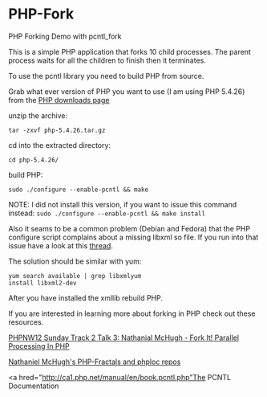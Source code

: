 PHP-Fork
========

PHP Forking Demo with pcntl_fork

This is a simple PHP application that forks 10 child processes. The parent process waits for all the children to finish then it terminates. 

To use the pcntl library you need to build PHP from source. 

Grab what ever version of PHP you want to use (I am using PHP 5.4.26) from the <a href="http://br.php.net/downloads.php">PHP downloads page</a> 

unzip the archive:

    tar -zxvf php-5.4.26.tar.gz

cd into the extracted directory:

    cd php-5.4.26/

build PHP:

    sudo ./configure --enable-pcntl && make

NOTE: I did not install this version, if you want to issue this command instead: `sudo ./configure --enable-pcntl && make install`

Also it seams to be a common problem (Debian and Fedora) that the PHP configure script complains about a missing libxml so file. If you run into that issue have a look at this <a href="http://ubuntuforums.org/showthread.php?t=836133">thread</a>. 

The solution should be similar with yum:

    yum search available | grep libxmlyum
    install libxml2-dev

After you have installed the xmllib rebuild PHP.

If you are interested in learning more about forking in PHP check out these resources.

<a href="http://www.youtube.com/watch?v=FU_GZF5YLuI">PHPNW12 Sunday Track 2 Talk 3: Nathanial McHugh - Fork It! Parallel Processing In PHP</a>

<a href="https://github.com/natmchugh">Nathaniel McHugh's PHP-Fractals and phploc repos</a>

<a hred="http://ca1.php.net/manual/en/book.pcntl.php"The PCNTL Documentation</a>
